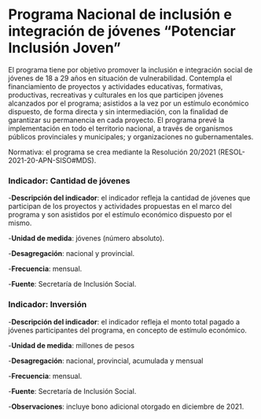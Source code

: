 # Programa Nacional de inclusión e integración de jóvenes “Potenciar Inclusión Joven” 

El programa tiene  por objetivo promover la inclusión e integración social de jóvenes de 18 a 29 años en situación de vulnerabilidad. Contempla el financiamiento de proyectos y actividades educativas, formativas, productivas, recreativas y culturales en los que participen jóvenes alcanzados por el programa; asistidos a la vez por un estímulo económico dispuesto, de forma directa y sin intermediación, con la finalidad de garantizar su permanencia en cada proyecto. El programa prevé la implementación en todo el territorio nacional, a través de organismos públicos provinciales y municipales; y organizaciones no gubernamentales. 

Normativa: el programa se crea mediante la Resolución 20/2021 (RESOL-2021-20-APN-SISO#MDS).  

### Indicador: Cantidad de jóvenes 

-**Descripción del indicador**: el indicador refleja la cantidad de jóvenes que participan de los proyectos y actividades propuestas en el marco del programa y son asistidos por el estímulo económico dispuesto por el mismo.

-**Unidad de medida**: jóvenes (número absoluto).

-**Desagregación**: nacional y provincial. 

-**Frecuencia**: mensual.

-**Fuente**: Secretaría de Inclusión Social.

### Indicador: Inversión 

-**Descripción del indicador**: el indicador refleja el monto total pagado a jóvenes participantes del programa, en concepto de estímulo económico.

-**Unidad de medida**: millones de pesos

-**Desagregación**: nacional, provincial, acumulada y mensual

-**Frecuencia**: mensual.

-**Fuente**: Secretaría de Inclusión Social.

-**Observaciones**: incluye bono adicional otorgado en diciembre de 2021.
